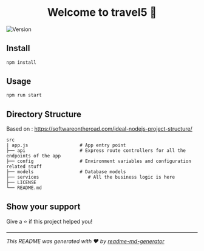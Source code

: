 <h1 align="center">Welcome to travel5 👋</h1>
<p>
  <img alt="Version" src="https://img.shields.io/badge/version-0.0.0-blue.svg?cacheSeconds=2592000" />
</p>

## Install

```sh
npm install
```

## Usage

```sh
npm run start
```

## Directory Structure
Based on : https://softwareontheroad.com/ideal-nodejs-project-structure/

    src
    | app.js                   # App entry point
    ├── api                    # Express route controllers for all the endpoints of the app
    ├── config                 # Environment variables and configuration related stuff
    ├── models                 # Database models
    ├── services                  # All the business logic is here
    ├── LICENSE
    └── README.md

## Show your support

Give a ⭐️ if this project helped you!

***
_This README was generated with ❤️ by [readme-md-generator](https://github.com/kefranabg/readme-md-generator)_